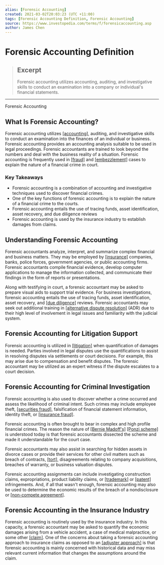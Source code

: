```yaml
---
alias: [Forensic Accounting]
created: 2021-03-02T20:03:23 (UTC +11:00)
tags: [Forensic Accounting Definition, Forensic Accounting]
source: https://www.investopedia.com/terms/f/forensicaccounting.asp
author: James Chen
---
```


# Forensic Accounting Definition

> ## Excerpt
> Forensic accounting utilizes accounting, auditing, and investigative skills to conduct an examination into a company or individual's financial statements.

---

Forensic Accounting
## What Is Forensic Accounting?

Forensic accounting utilizes [[accounting]](https://www.investopedia.com/terms/a/accounting.asp), auditing, and investigative skills to conduct an examination into the finances of an individual or business. Forensic accounting provides an accounting analysis suitable to be used in legal proceedings. Forensic accountants are trained to look beyond the numbers and deal with the business reality of a situation. Forensic accounting is frequently used in [[fraud]](https://www.investopedia.com/terms/f/fraud.asp) and [[embezzlement]](https://www.investopedia.com/terms/e/embezzlement.asp) cases to explain the nature of a financial crime in court.

### Key Takeaways

-   Forensic accounting is a combination of accounting and investigative techniques used to discover financial crimes.
-   One of the key functions of forensic accounting is to explain the nature of a financial crime to the courts.
-   Forensic accounting entails the use of tracing funds, asset identification, asset recovery, and due diligence reviews
-   Forensic accounting is used by the insurance industry to establish damages from claims.

## Understanding Forensic Accounting

Forensic accountants analyze, interpret, and summarize complex financial and business matters. They may be employed by [[insurance]](https://www.investopedia.com/terms/i/insurance.asp) companies, banks, police forces, government agencies, or public accounting firms. Forensic accountants compile financial evidence, develop computer applications to manage the information collected, and communicate their findings in the form of reports or presentations.

Along with testifying in court, a forensic accountant may be asked to prepare visual aids to support trial evidence. For business investigations, forensic accounting entails the use of tracing funds, asset identification, asset recovery, and [[due diligence]](https://www.investopedia.com/terms/d/duediligence.asp) reviews. Forensic accountants may seek out additional training in [[alternative dispute resolution]](https://www.investopedia.com/terms/a/alternative-dispute-resolution.asp) (ADR) due to their high level of involvement in legal issues and familiarity with the judicial system.

## Forensic Accounting for Litigation Support

Forensic accounting is utilized in [[litigation]](https://www.investopedia.com/terms/l/litigation-risk.asp) when quantification of damages is needed. Parties involved in legal disputes use the quantifications to assist in resolving disputes via settlements or court decisions. For example, this may arise due to compensation and benefit disputes. The forensic accountant may be utilized as an expert witness if the dispute escalates to a court decision.

## Forensic Accounting for Criminal Investigation

Forensic accounting is also used to discover whether a crime occurred and assess the likelihood of criminal intent. Such crimes may include employee theft, [[securities fraud]](https://www.investopedia.com/terms/s/securities-fraud.asp), falsification of financial statement information, identity theft, or [[insurance fraud]](https://www.investopedia.com/terms/i/insurance-fraud.asp).

Forensic accounting is often brought to bear in complex and high profile financial crimes. The reason the nature of [[Bernie Madoff's]](https://www.investopedia.com/terms/b/bernard-madoff.asp) [[Ponzi scheme]](https://www.investopedia.com/terms/p/ponzischeme.asp) is understood today is that forensic accountants dissected the scheme and made it understandable for the court case.

Forensic accountants may also assist in searching for hidden assets in divorce cases or provide their services for other civil matters such as breach of contracts, [[tort]](https://www.investopedia.com/terms/t/tort-law.asp), disagreements relating to company acquisitions, breaches of warranty, or business valuation disputes.

Forensic accounting assignments can include investigating construction claims, expropriations, product liability claims, or [[trademark]](https://www.investopedia.com/terms/t/trademark.asp) or [[patent]](https://www.investopedia.com/terms/p/patent.asp) infringements. And, if all that wasn't enough, forensic accounting may also be used to determine the economic results of the breach of a nondisclosure or [[non-compete agreement]](https://www.investopedia.com/terms/n/noncompete-agreement.asp).

## Forensic Accounting in the Insurance Industry

Forensic accounting is routinely used by the insurance industry. In this capacity, a forensic accountant may be asked to quantify the economic damages arising from a vehicle accident, a case of medical malpractice, or some other [[claim]](https://www.investopedia.com/terms/i/insurance_claim.asp). One of the concerns about taking a forensic accounting approach to insurance claims as opposed to an [[adjuster approach]](https://www.investopedia.com/terms/c/claims-adjuster.asp) is that forensic accounting is mainly concerned with historical data and may miss relevant current information that changes the assumptions around the claim.
